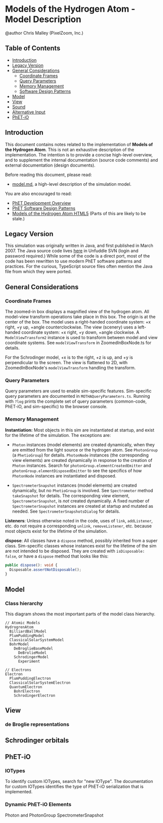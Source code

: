# Models of the Hydrogen Atom - Model Description

@author Chris Malley (PixelZoom, Inc.)

## Table of Contents

* [Introduction](https://github.com/phetsims/models-of-the-hydrogen-atom/blob/main/doc/implementation-notes.md#introduction)
* [Legacy Version](https://github.com/phetsims/models-of-the-hydrogen-atom/blob/main/doc/implementation-notes.md#legacy-version)
* [General Considerations](https://github.com/phetsims/models-of-the-hydrogen-atom/blob/main/doc/implementation-notes.md#general-considerations)
    * [Coordinate Frames](https://github.com/phetsims/models-of-the-hydrogen-atom/blob/main/doc/implementation-notes.md#coordinate-frames)
    * [Query Parameters](https://github.com/phetsims/models-of-the-hydrogen-atom/blob/main/doc/implementation-notes.md#query-parameters)
    * [Memory Management](https://github.com/phetsims/models-of-the-hydrogen-atom/blob/main/doc/implementation-notes.md#memory-management)
    * [Software Design Patterns](https://github.com/phetsims/models-of-the-hydrogen-atom/blob/main/doc/implementation-notes.md#software-design-patterns)
* [Model](https://github.com/phetsims/models-of-the-hydrogen-atom/blob/main/doc/implementation-notes.md#model)
* [View](https://github.com/phetsims/models-of-the-hydrogen-atom/blob/main/doc/implementation-notes.md#view)
* [Sound](https://github.com/phetsims/models-of-the-hydrogen-atom/blob/main/doc/implementation-notes.md#sound)
* [Alternative Input](https://github.com/phetsims/models-of-the-hydrogen-atom/blob/main/doc/implementation-notes.md#alternative-input)
* [PhET-iO](https://github.com/phetsims/models-of-the-hydrogen-atom/blob/main/doc/implementation-notes.md#phet-io)

## Introduction

This document contains notes related to the implementation of **Models of the Hydrogen Atom**. This is not an
exhaustive description of the implementation. The intention is to provide a concise high-level overview, and 
to supplement the internal documentation (source code comments) and external documentation (design documents).

Before reading this document, please read:

* [model.md](https://github.com/phetsims/models-of-the-hydrogen-atom/blob/main/doc/model.md), a high-level
  description of the simulation model.

You are also encouraged to read:

* [PhET Development Overview](https://github.com/phetsims/phet-info/blob/main/doc/phet-development-overview.md)
* [PhET Software Design Patterns](https://github.com/phetsims/phet-info/blob/main/doc/phet-software-design-patterns.md)
* [Models of the Hydrogen Atom HTML5](https://docs.google.com/document/d/1fZT_vDD8sX8nkSpTxHOyoP6-XrAIJYo44dacLIbZO14/edit?pli=1&tab=t.0) (Parts of this are likely to be stale.)

## Legacy Version

This simulation was originally written in Java, and first published in March 2007.  The Java source code lives
[here](https://phet.unfuddle.com/a#/projects/9404/repositories/23262/browse?path=%2Ftrunk%2Fsimulations-java%2Fsimulations%2Fhydrogen-atom&commit=75234)
in Unfuddle SVN (login and password required.) While some of the code is a direct port, most of the code has been
rewritten to use modern PhET software patterns and practices. For the curious, TypeScript source files often mention
the Java file from which they were ported.  

## General Considerations

### Coordinate Frames

The zoomed-in box displays a magnified view of the hydrogen atom. All model-view transform operations take place in 
this box. The origin is at the center of the box. The model uses a right-handed coordinate system: +x right, +y up,
+angle counterclockwise. The view (scenery) uses a left-handed coordinate system: +x right, +y down, +angle clockwise.
A `ModelViewTransform2` instance is used to transform between model and view coordinate systems. See
`modelViewTransform` in ZoomedInBoxNode.ts for details.

For the Schrodinger model, +x is to the right, +z is up, and +y is perpendicular to the screen. The view is flattened
to 2D, with ZoomedInBoxNode's `modelViewTransform` handling the transform.

### Query Parameters

Query parameters are used to enable sim-specific features. Sim-specific query parameters
are documented in `MOTHAQueryParameters.ts`. Running with `?log` prints the complete set of query parameters 
(common-code, PhET-iO, and sim-specific) to the browser console.

### Memory Management

**Instantiation:** Most objects in this sim are instantiated at startup, and exist for the lifetime of the simulation.
The exceptions are:

* `Photon` instances (model elements) are created dynamically, when they are emitted from the light source or the
hydrogen atom. See `PhotonGroup` (a `PhetioGroup`) for details. `PhotonNode` instances (the corresponding view elements)
are created dynamically in response to the creation of `Photon` instances. Search for `photonGroup.elementCreatedEmitter`
and `photonGroup.elementDisposedEmitter` to see the specifics of how `PhotonNode` instances are instantiated and disposed.

* `SpectrometerSnapshot` instances (model elements) are created dynamically, but no `PhetioGroup` is involved. 
See `Spectrometer` method `takeSnapshot` for details. The corresponding view element, `SpectrometerSnapshot`,
is _not_ created dynamically. A fixed number of `SpectrometerSnapshot` instances are created at startup and mutated
as needed. See `SpectrometerSnapshotsDialog` for details.

**Listeners**: Unless otherwise noted in the code, uses of `link`, `addListener`, etc. do not require a corresponding
`unlink`, `removeListener`, etc. because most objects exist for the lifetime of the simulation.

**dispose**: All classes have a `dispose` method, possibly inherited from a super class. Sim-specific classes whose
instances exist for the lifetime of the sim are not intended to be disposed. They are created with `isDisposable: false`,
or have a `dispose` method that looks like this:

```ts
public dispose(): void {
  Disposable.assertNotDisposable();
}
```

## Model

### Class hierarchy

This diagram shows the most important parts of the model class hierarchy.

```
// Atomic Models
HydrogrenAtom
  BilliardBallModel
  PlumPuddingModel
  ClassicalSolarSystemModel
  BohrModel
    DeBroglieBaseModel
      DeBrolieModel
    SchrodingerModel
      Experiment

// Electrons
Electron
  PlumPuddingElectron
  ClassicalSolarSystemElectron
  QuantumElectron
    BohrElectron
    SchrodingerElectron
 ```

## View

### de Broglie representations

## Schrodinger orbitals

## PhET-iO

### IOTypes

To identify custom IOTypes, search for "new IOType". The documentation for custom IOTypes identifies the type 
of PhET-iO serialization that is implemented.

### Dynamic PhET-iO Elements

Photon and PhotonGroup
SpectrometerSnapshot